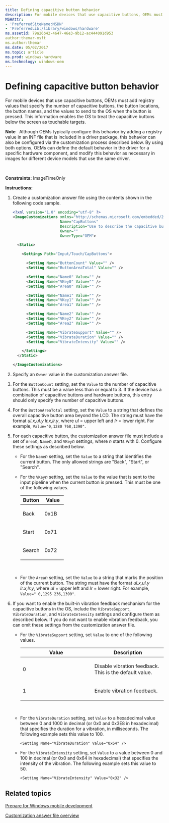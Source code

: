 ```yaml
---
title: Defining capacitive button behavior
description: For mobile devices that use capacitive buttons, OEMs must add registry values that specify the number of capacitive buttons, the button locations, the button names, and the values to send to the OS when the button is pressed.
MSHAttr:
- 'PreferredSiteName:MSDN'
- 'PreferredLib:/library/windows/hardware'
ms.assetid: 79a26b42-4647-46e3-9b12-ac444091d953
author:themar-msft
ms.author:themar
ms.date: 05/02/2017
ms.topic: article
ms.prod: windows-hardware
ms.technology: windows-oem
---
```


# Defining capacitive button behavior


For mobile devices that use capacitive buttons, OEMs must add registry values that specify the number of capacitive buttons, the button locations, the button names, and the values to send to the OS when the button is pressed. This information enables the OS to treat the capacitive buttons below the screen as touchable targets.

**Note**  
Although OEMs typically configure this behavior by adding a registry value in an INF file that is included in a driver package, this behavior can also be configured via the customization process described below. By using both options, OEMs can define the default behavior in the driver for a specific hardware component, and modify this behavior as necessary in images for different device models that use the same driver.

 

<a href="" id="constraints---imagetimeonly"></a>**Constraints:** ImageTimeOnly  

<a href="" id="instructions-"></a>**Instructions:**  
1.  Create a customization answer file using the contents shown in the following code sample.

    ```XML
    <?xml version="1.0" encoding="utf-8" ?>  
    <ImageCustomizations xmlns="http://schemas.microsoft.com/embedded/2004/10/ImageUpdate"  
                         Name="CapButtons"  
                         Description="Use to describe the capacitive button area, names, and behavior."  
                         Owner=""  
                         OwnerType="OEM"> 

      <Static>  

        <Settings Path="Input/Touch/CapButtons">  

          <Setting Name="ButtonCount" Value="" />   
          <Setting Name="ButtonAreaTotal" Value="" />   

          <Setting Name="Name0" Value="" />   
          <Setting Name="VKey0" Value="" />
          <Setting Name="Area0" Value="" />   

          <Setting Name="Name1" Value="" />   
          <Setting Name="VKey1" Value="" />   
          <Setting Name="Area1" Value="" />   

          <Setting Name="Name2" Value="" />   
          <Setting Name="VKey2" Value="" />   
          <Setting Name="Area2" Value="" />   

          <Setting Name="VibrateSupport" Value="" />   
          <Setting Name="VibrateDuration" Value="" />   
          <Setting Name="VibrateIntensity" Value="" />   

        </Settings>  
      </Static>

    </ImageCustomizations>
    ```

2.  Specify an `Owner` value in the customization answer file.

3.  For the `ButtonCount` setting, set the `Value` to the number of capacitive buttons. This must be a value less than or equal to 3. If the device has a combination of capacitive buttons and hardware buttons, this entry should only specify the number of capacitive buttons.

4.  For the `ButtonAreaTotal` setting, set the `Value` to a string that defines the overall capacitive button area beyond the LCD. The string must have the format *ul.x,ul.y lr.x,lr.y*, where *ul* = upper left and *lr* = lower right. For example, `Value="0,1280 768,1390"`.

5.  For each capacitive button, the customization answer file must include a set of `Area`*n*, `Name`*n*, and `VKey`*n* settings, where *n* starts with 0. Configure these settings as described below.

    -   For the `Name`*n* setting, set the `Value` to a string that identifies the current button. The only allowed strings are "Back", "Start", or "Search".

    -   For the `VKey`*n* setting, set the `Value` to the value that is sent to the input pipeline when the current button is pressed. This must be one of the following values.

        <table>
        <colgroup>
        <col width="50%" />
        <col width="50%" />
        </colgroup>
        <thead>
        <tr class="header">
        <th>Button</th>
        <th>Value</th>
        </tr>
        </thead>
        <tbody>
        <tr class="odd">
        <td><p>Back</p></td>
        <td><p>0x1B</p></td>
        </tr>
        <tr class="even">
        <td><p>Start</p></td>
        <td><p>0x71</p></td>
        </tr>
        <tr class="odd">
        <td><p>Search</p></td>
        <td><p>0x72</p></td>
        </tr>
        </tbody>
        </table>

         

    -   For the `Area`*n* setting, set the `Value` to a string that marks the position of the current button. The string must have the format *ul.x,ul.y lr.x,lr.y*, where *ul* = upper left and *lr* = lower right. For example, `Value=" 0,1295 236,1390"`.

6.  If you want to enable the built-in vibration feedback mechanism for the capacitive buttons in the OS, include the `VibrateSupport`, `VibrateDuration`, and `VibrateIntensity` settings and configure them as described below. If you do not want to enable vibration feedback, you can omit these settings from the customization answer file. 

    -   For the `VibrateSupport` setting, set `Value` to one of the following values.

        <table>
        <colgroup>
        <col width="50%" />
        <col width="50%" />
        </colgroup>
        <thead>
        <tr class="header">
        <th>Value</th>
        <th>Description</th>
        </tr>
        </thead>
        <tbody>
        <tr class="odd">
        <td><p>0</p></td>
        <td><p>Disable vibration feedback. This is the default value.</p></td>
        </tr>
        <tr class="even">
        <td><p>1</p></td>
        <td><p>Enable vibration feedback.</p></td>
        </tr>
        </tbody>
        </table>

         

    -   For the `VibrateDuration` setting, set `Value` to a hexadecimal value between 0 and 1000 in decimal (or 0x0 and 0x3E8 in hexadecimal) that specifies the duration for a vibration, in milliseconds. The following example sets this value to 100.

        ```
        <Setting Name="VibrateDuration" Value="0x64" />
        ```

    -   For the `VibrateIntensity` setting, set `Value` to a value between 0 and 100 in decimal (or 0x0 and 0x64 in hexadecimal) that specifies the intensity of the vibration. The following example sets this value to 50.

        ```
        <Setting Name="VibrateIntensity" Value="0x32" />
        ```

## Related topics

[Prepare for Windows mobile development](https://docs.microsoft.com/en-us/windows-hardware/manufacture/mobile/preparing-for-windows-mobile-development)

[Customization answer file overview](https://docs.microsoft.com/en-us/windows-hardware/customize/mobile/mcsf/customization-answer-file)

